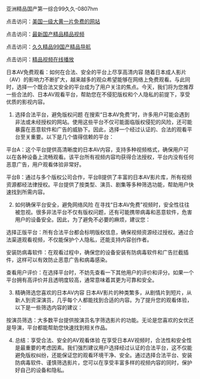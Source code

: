 亚洲精品国产第一综合99久久-0807hm

点击访问：<a href="https://heiliaoxqkkct.pages.dev">美国一级大黄一片免费的网站</a>

点击访问：<a href="https://vassv.pages.dev/">最新国产精品精品视频</a>

点击访问：<a href="https://gda-c7m.pages.dev/">久久精品99国产精品导航</a>

点击访问：<a href="https://gsd-agv.pages.dev/">精品视频在线播放</a>


日本AV免费观看：如何在合法、安全的平台上尽享高清内容
随着日本成人影片（AV）的影响力不断扩大，越来越多的观众希望能够在网络上免费观看。与此同时，选择一个既合法又安全的平台成为了用户关注的焦点。今天，我们将为您推荐一些合法的、日本AV观看平台，帮助您在不侵犯版权和个人隐私的前提下，享受优质的影视内容。

1. 选择合法平台，避免版权问题
在搜索“日本AV免费”时，许多用户可能会遇到非法或未经授权的网站。使用这些平台不仅可能面临版权侵犯的风险，还可能暴露在恶意软件和广告的威胁下。因此，选择一个经过认证的、合法的观看平台至关重要。以下是几个值得信赖的平台：

平台A：这个平台提供高清晰度的日本AV内容，支持多种视频格式，确保用户可以在各种设备上流畅观看。该平台所有视频内容均获得合法授权，平台内没有任何恶意广告，用户观看体验非常好。

平台B：通过与多个版权公司合作，平台B提供了丰富的日本AV影片库，所有视频资源都经法律授权。平台提供了按类型、演员、剧集等多种筛选功能，帮助用户快速找到所需内容。

2. 如何确保平台安全，避免网络风险
在寻找“日本AV免费”视频时，安全性往往被忽视。很多非法平台不仅有版权问题，还有可能携带病毒和恶意软件，危害用户的设备安全。因此，为了避免不必要的麻烦，建议您：

选择正版平台：所有合法平台都会标明版权信息，确保视频资源经过授权。通过合法渠道观看视频，不仅能保护个人隐私，还能支持内容创作者。

安装防病毒软件：在观看过程中，确保您的设备安装有防病毒软件和广告拦截插件，这样可以有效防止恶意广告和病毒感染。

查看用户评价：在选择平台时，不妨先查看一下其他用户的评价和评分。如果一个平台拥有高评价并且透明度较高，通常意味着其更为可靠和安全。

3. 精确筛选您喜欢的日本AV内容
日本AV影片的种类繁多，从剧情片到短片，从新人到资深演员，几乎每个人都能找到合适的内容。为了提升您的观看体验，以下是一些筛选内容的建议：

按演员筛选：大多数平台提供按演员名字筛选影片的功能。无论是您喜欢的女优还是导演，平台都能帮助您快速找到相关作品。


4. 总结：享受合法、安全的AV观看体验
在享受日本AV视频时，合法性和安全性是最重要的考虑因素。我们强烈建议用户选择经过认证的合法平台，这不仅能避免版权纠纷，还能保证您的观看环境干净、安全。通过选择合法平台、安装防病毒软件、谨慎筛选影片，您可以在享受丰富多样的视频内容的同时，保护好自己的设备和隐私。

<span style="display:none;">[Canonical link](https://github.com/zzy1238/24666 ）</span>

